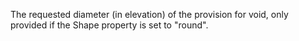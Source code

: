 ﻿The requested diameter (in elevation) of the provision for void, only provided if the Shape property is set to "round".
